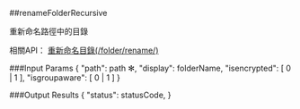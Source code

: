 ##renameFolderRecursive

重新命名路徑中的目錄

相關API：
[重新命名目錄(/folder/rename/)](https://creative.asuscloud.com/content/index.jsp?p=ffoperation&index=4&len=8&id=6&cid=7)

###Input Params
	{
		"path": path ✻,
		"display": folderName,
		"isencrypted": [ 0 | 1 ],
		"isgroupaware": [ 0 | 1 ]
	}

###Output Results
	{
		"status": statusCode,
	}